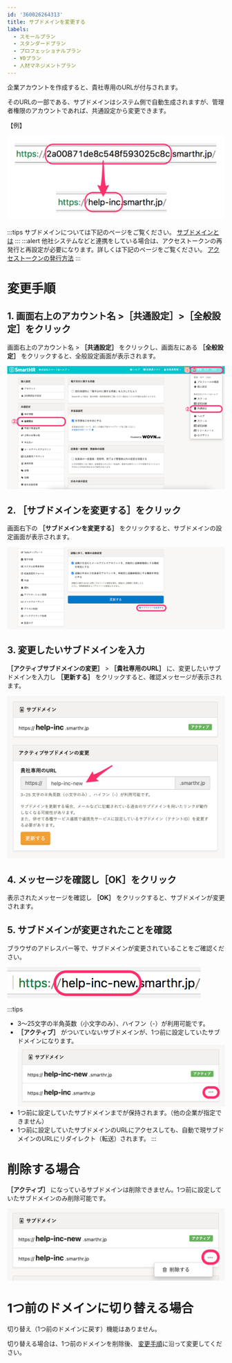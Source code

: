 ```yaml
---
id: '360026264313'
title: サブドメインを変更する
labels:
  - スモールプラン
  - スタンダードプラン
  - プロフェッショナルプラン
  - ¥0プラン
  - 人材マネジメントプラン
---
```

企業アカウントを作成すると、貴社専用のURLが付与されます。

そのURLの一部である、サブドメインはシステム側で自動生成されますが、管理者権限のアカウントであれば、共通設定から変更できます。

【例】

![](./settings_5240_00.png)

:::tips
サブドメインについては下記のページをご覧ください。
[サブドメインとは](https://knowledge.smarthr.jp/hc/ja/articles/360026264893)
:::
:::alert
他社システムなどと連携をしている場合は、アクセストークンの再発行と再設定が必要になります。詳しくは下記のページをご覧ください。
[アクセストークンの発行方法](https://knowledge.smarthr.jp/hc/ja/articles/360026266033)
:::

# 変更手順

## 1\. 画面右上のアカウント名 >［共通設定］>［全般設定］をクリック

画面右上のアカウント名 > **［共通設定］** をクリックし、画面左にある **［全般設定］** をクリックすると、全般設定画面が表示されます。

![](./__________2021-07-20_16_22_33.png)

## 2\. ［サブドメインを変更する］をクリック

画面右下の **［サブドメインを変更する］** をクリックすると、サブドメインの設定画面が表示されます。

![](./__________2021-07-20_16_28_24.png)

## 3\. 変更したいサブドメインを入力

 **［アクティブサブドメインの変更］** \> **［貴社専用のURL］** に、変更したいサブドメインを入力し **［更新する］** をクリックすると、確認メッセージが表示されます。

![](./__________2021-07-20_16_31_10.png)

## 4\. メッセージを確認し［OK］をクリック

表示されたメッセージを確認し **［OK］** をクリックすると、サブドメインが変更されます。

## 5\. サブドメインが変更されたことを確認

ブラウザのアドレスバー等で、サブドメインが変更されていることをご確認ください。

![settings_5240_03.png](./settings_5240_03.png)

:::tips
- 3〜25文字の半角英数（小文字のみ）、ハイフン（-）が利用可能です。
-  **［アクティブ］** がついていないサブドメインが、1つ前に設定していたサブドメインになります。
![](./__________2021-07-20_16_41_22-2.png)
- 1つ前に設定していたサブドメインまでが保持されます。（他の企業が指定できません）
- 1つ前に設定していたサブドメインのURLにアクセスしても、自動で現サブドメインのURLにリダイレクト（転送）されます。
:::

# 削除する場合

 **［アクティブ］** になっているサブドメインは削除できません。1つ前に設定していたサブドメインのみ削除可能です。

![](./__________2021-07-20_16_47_14.png)

# 1つ前のドメインに切り替える場合

切り替え（1つ前のドメインに戻す）機能はありません。

切り替える場合は、1つ前のドメインを削除後、 [変更手順](#toc--1)に沿って変更してください。
